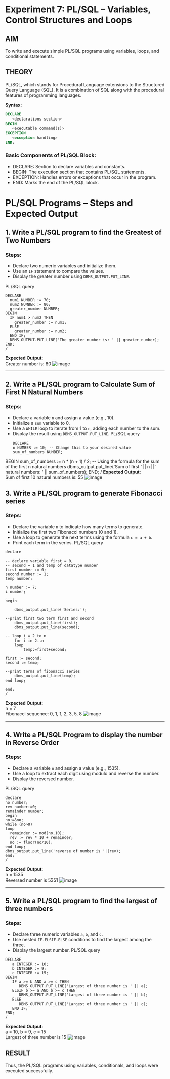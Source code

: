 # Experiment 7: PL/SQL – Variables, Control Structures and Loops

## AIM
To write and execute simple PL/SQL programs using variables, loops, and conditional statements.


## THEORY

PL/SQL, which stands for Procedural Language extensions to the Structured Query Language (SQL). It is a combination of SQL along with the procedural features of programming languages.

**Syntax:**
```sql
DECLARE 
   <declarations section> 
BEGIN 
   <executable command(s)>
EXCEPTION 
   <exception handling> 
END;
```

### Basic Components of PL/SQL Block:
- DECLARE: Section to declare variables and constants.
- BEGIN: The execution section that contains PL/SQL statements.
- EXCEPTION: Handles errors or exceptions that occur in the program.
- END: Marks the end of the PL/SQL block.

# PL/SQL Programs – Steps and Expected Output

## 1. Write a PL/SQL program to find the Greatest of Two Numbers

### Steps:
- Declare two numeric variables and initialize them.
- Use an `IF` statement to compare the values.
- Display the greater number using `DBMS_OUTPUT.PUT_LINE`.

PL/SQL query
```
DECLARE
  num1 NUMBER := 70;
  num2 NUMBER := 80;
  greater_number NUMBER;
BEGIN
  IF num1 > num2 THEN
    greater_number := num1;
  ELSE
    greater_number := num2;
  END IF;
  DBMS_OUTPUT.PUT_LINE('The greater number is: ' || greater_number);
END;
/
```
**Expected Output:**  
Greater number is: 80
![image](https://github.com/user-attachments/assets/3cd38138-34ca-4fa7-a4c4-049b5906fb0a)

---

## 2. Write a PL/SQL program to Calculate Sum of First N Natural Numbers

### Steps:
- Declare a variable `n` and assign a value (e.g., 10).
- Initialize a `sum` variable to 0.
- Use a `WHILE` loop to iterate from 1 to `n`, adding each number to the sum.
- Display the result using `DBMS_OUTPUT.PUT_LINE`.
  PL/SQL query
  ```
  DECLARE
  n NUMBER := 10; -- Change this to your desired value
  sum_of_numbers NUMBER;
BEGIN
  sum_of_numbers := n * (n + 1) / 2; -- Using the formula for the sum of the first n natural numbers
  dbms_output.put_line('Sum of first ' || n || ' natural numbers: ' || sum_of_numbers);
END;
/
**Expected Output:**  
Sum of first 10 natural numbers is: 55
![image](https://github.com/user-attachments/assets/ce10d85f-67da-451d-a38e-f4fa1c9c386d)

## 3. Write a PL/SQL program to generate Fibonacci series

### Steps:
- Declare the variable `n` to indicate how many terms to generate.
- Initialize the first two Fibonacci numbers (0 and 1).
- Use a loop to generate the next terms using the formula `c = a + b`.
- Print each term in the series.
PL/SQL query
```
declare

-- declare variable first = 0,
-- second = 1 and temp of datatype number
first number := 0;
second number := 1;
temp number;

n number := 7;
i number;

begin

    dbms_output.put_line('Series:');

--print first two term first and second
    dbms_output.put_line(first);
    dbms_output.put_line(second);

-- loop i = 2 to n
    for i in 2..n
    loop
        temp:=first+second;

first := second;
second := temp;

--print terms of fibonacci series
    dbms_output.put_line(temp);
end loop;

end;
/
```
**Expected Output:**  
n = 7  
Fibonacci sequence: 0, 1, 1, 2, 3, 5, 8
![image](https://github.com/user-attachments/assets/477c7cd2-2b84-4964-a9b8-01dc5e21d7c3)

---

## 4. Write a PL/SQL Program to display the number in Reverse Order

### Steps:
- Declare a variable `n` and assign a value (e.g., 1535).
- Use a loop to extract each digit using modulo and reverse the number.
- Display the reversed number.

PL/SQL query
```
declare
no number;
rev number:=0;
remainder number;
begin
no:=&no;
while (no>0)
loop
  remainder := mod(no,10);
  rev := rev * 10 + remainder;
  no := floor(no/10);
end loop;
dbms_output.put_line('reverse of number is '||rev);
end;
/
```
**Expected Output:**  
n = 1535  
Reversed number is 5351
![image](https://github.com/user-attachments/assets/7113ef9e-1384-44a6-876e-23d9b7db3bdb)

---

## 5. Write a PL/SQL program to find the largest of three numbers

### Steps:
- Declare three numeric variables `a`, `b`, and `c`.
- Use nested `IF-ELSIF-ELSE` conditions to find the largest among the three.
- Display the largest number.
PL/SQL query
```
DECLARE
   a INTEGER := 10;
   b INTEGER := 9;
   c INTEGER := 15;
BEGIN
   IF a >= b AND a >= c THEN
      DBMS_OUTPUT.PUT_LINE('Largest of three number is ' || a);
   ELSIF b >= a AND b >= c THEN
      DBMS_OUTPUT.PUT_LINE('Largest of three number is ' || b);
   ELSE
      DBMS_OUTPUT.PUT_LINE('Largest of three number is ' || c);
   END IF;
END;
/
```
**Expected Output:**  
a = 10, b = 9, c = 15  
Largest of three number is 15
![image](https://github.com/user-attachments/assets/a397f261-1079-42ea-ad20-d956eaa220b9)


## RESULT
Thus, the PL/SQL programs using variables, conditionals, and loops were executed successfully.
